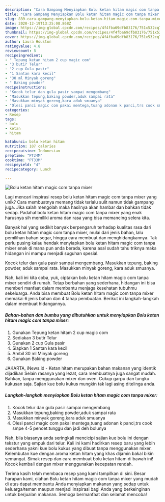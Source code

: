 ```yaml
---
description: "Cara Gampang Menyiapkan Bolu ketan hitam magic com tanpa mixer yang Bikin Ngiler"
title: "Cara Gampang Menyiapkan Bolu ketan hitam magic com tanpa mixer yang Bikin Ngiler"
slug: 839-cara-gampang-menyiapkan-bolu-ketan-hitam-magic-com-tanpa-mixer-yang-bikin-ngiler
date: 2020-12-19T13:25:08.868Z
image: https://img-global.cpcdn.com/recipes/4f4fba69dfb83176/751x532cq70/bolu-ketan-hitam-magic-com-tanpa-mixer-foto-resep-utama.jpg
thumbnail: https://img-global.cpcdn.com/recipes/4f4fba69dfb83176/751x532cq70/bolu-ketan-hitam-magic-com-tanpa-mixer-foto-resep-utama.jpg
cover: https://img-global.cpcdn.com/recipes/4f4fba69dfb83176/751x532cq70/bolu-ketan-hitam-magic-com-tanpa-mixer-foto-resep-utama.jpg
author: Laura Houston
ratingvalue: 4.8
reviewcount: 8
recipeingredient:
- " Tepung ketan hitam 2 cup magic com"
- "3 butir Telur"
- "2 cup Gula pasir"
- "1 Santan kara kecil"
- "30 ml Minyak goreng"
- " Baking powder"
recipeinstructions:
- "Kocok telur dan gula pasir sampai mengembang"
- "Masukkan tepung,baking powder,aduk sampai rata"
- "Masukkan minyak goreng,kara aduk smuanya"
- "Olesi panci magic com pakai mentega,tuang adonan k panci,trs cook smpe 4-5 pencet.tunggu dan jadi deh bolunya"
categories:
- Resep
tags:
- bolu
- ketan
- hitam

katakunci: bolu ketan hitam 
nutrition: 107 calories
recipecuisine: Indonesian
preptime: "PT24M"
cooktime: "PT33M"
recipeyield: "4"
recipecategory: Lunch

---
```



![Bolu ketan hitam magic com tanpa mixer](https://img-global.cpcdn.com/recipes/4f4fba69dfb83176/751x532cq70/bolu-ketan-hitam-magic-com-tanpa-mixer-foto-resep-utama.jpg)

Lagi mencari inspirasi resep bolu ketan hitam magic com tanpa mixer yang unik? Cara membuatnya memang tidak terlalu sulit namun tidak gampang juga. Jika salah mengolah maka hasilnya akan hambar dan bahkan tidak sedap. Padahal bolu ketan hitam magic com tanpa mixer yang enak harusnya sih memiliki aroma dan rasa yang bisa memancing selera kita.

Banyak hal yang sedikit banyak berpengaruh terhadap kualitas rasa dari bolu ketan hitam magic com tanpa mixer, mulai dari jenis bahan, lalu pemilihan bahan segar, hingga cara membuat dan menghidangkannya. Tak perlu pusing kalau hendak menyiapkan bolu ketan hitam magic com tanpa mixer enak di mana pun anda berada, karena asal sudah tahu triknya maka hidangan ini mampu menjadi suguhan spesial.

Kocok telur dan gula pasir sampai mengembang. Masukkan tepung, baking powder, aduk sampai rata. Masukkan minyak goreng, kara aduk smuanya.


Nah, kali ini kita coba, yuk, ciptakan bolu ketan hitam magic com tanpa mixer sendiri di rumah. Tetap berbahan yang sederhana, hidangan ini bisa memberi manfaat dalam membantu menjaga kesehatan tubuhmu sekeluarga. Anda bisa membuat Bolu ketan hitam magic com tanpa mixer memakai 6 jenis bahan dan 4 tahap pembuatan. Berikut ini langkah-langkah dalam membuat hidangannya.

<!--inarticleads1-->

##### Bahan-bahan dan bumbu yang dibutuhkan untuk menyiapkan Bolu ketan hitam magic com tanpa mixer:

1. Gunakan  Tepung ketan hitam 2 cup magic com
1. Sediakan 3 butir Telur
1. Gunakan 2 cup Gula pasir
1. Siapkan 1 Santan kara kecil
1. Ambil 30 ml Minyak goreng
1. Gunakan  Baking powder


JAKARTA, iNews.id - Ketan hitam merupakan bahan makanan yang identik dijadikan Selain rasanya yang lezat, cara membuatnya juga sangat mudah. Bahkan, tanpa menggunakan mixer dan oven. Cukup garpu dan tungku kukusan saja. Sajian kue bolu kukus mungkin tak lagi asing ditelinga anda. 

<!--inarticleads2-->

##### Langkah-langkah menyiapkan Bolu ketan hitam magic com tanpa mixer:

1. Kocok telur dan gula pasir sampai mengembang
1. Masukkan tepung,baking powder,aduk sampai rata
1. Masukkan minyak goreng,kara aduk smuanya
1. Olesi panci magic com pakai mentega,tuang adonan k panci,trs cook smpe 4-5 pencet.tunggu dan jadi deh bolunya


Nah, bila biasanya anda seringkali mencicipi sajian kue bolu ini dengan tekstur yang empuk dari telur. Kali ini kami hadirkan resep baru yang lebih sederhana yakni kue bolu kukus yang dibuat tanpa menggunakan mixer. Kelembutan kue dengan aroma ketan hitam yang khas dijamin bakal bikin semangat. Simak resep dan cara membuat bolu ketan hitam di bawah ini! Kocok kembali dengan mixer menggunakan kecepatan rendah. 

Terima kasih telah membaca resep yang kami tampilkan di sini. Besar harapan kami, olahan Bolu ketan hitam magic com tanpa mixer yang mudah di atas dapat membantu Anda menyiapkan makanan yang sedap untuk keluarga/teman maupun menjadi inspirasi bagi Anda yang berkeinginan untuk berjualan makanan. Semoga bermanfaat dan selamat mencoba!
